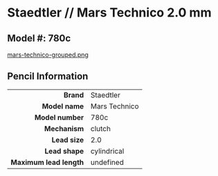 # Staedtler // Mars Technico 2.0 mm

## Model #: 780c

[mars-technico-grouped.png](mars-technico-grouped.png)

## Pencil Information

|     |     |
| ---: | :--- |
| **Brand** | Staedtler |
| **Model name** | Mars Technico |
| **Model number** | 780c |
| **Mechanism** | clutch |
| **Lead size** | 2.0 |
| **Lead shape** | cylindrical |
| **Maximum lead length** | undefined |
